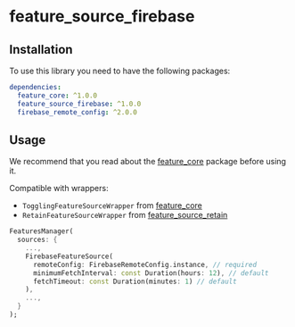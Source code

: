# feature_source_firebase

## Installation

To use this library you need to have the following packages:

```yaml
dependencies:
  feature_core: ^1.0.0
  feature_source_firebase: ^1.0.0
  firebase_remote_config: ^2.0.0
```

## Usage

We recommend that you read about the [feature_core](https://pub.dev/packages/feature_core) package before using it.

Compatible with wrappers:

* `TogglingFeatureSourceWrapper` from [feature_core](https://pub.dev/packages/feature_core)
* `RetainFeatureSourceWrapper` from [feature_source_retain](https://pub.dev/packages/feature_source_retain)

```dart
FeaturesManager(
  sources: {
    ...,
    FirebaseFeatureSource(
      remoteConfig: FirebaseRemoteConfig.instance, // required
      minimumFetchInterval: const Duration(hours: 12), // default
      fetchTimeout: const Duration(minutes: 1) // default
    ),
    ...,
  }
);

```